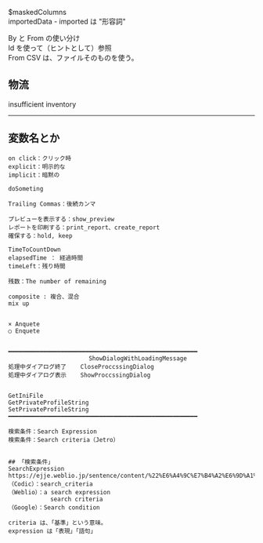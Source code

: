 
$maskedColumns  
importedData - imported は "形容詞"  

By と From の使い分け  
Id を使って（ヒントとして）参照  
From CSV は、ファイルそのものを使う。  


## 物流
insufficient inventory

____________________________________________________________________________________
## 変数名とか
```
on click：クリック時
explicit：明示的な
implicit：暗黙の

doSometing

Trailing Commas：後続カンマ

プレビューを表示する：show_preview
レポートを印刷する：print_report、create_report
確保する：hold, keep

TimeToCountDown
elapsedTime ： 経過時間
timeLeft：残り時間

残数：The number of remaining

composite : 複合、混合
mix up


× Anquete
○ Enquete


━━━━━━━━━━━━━━━━━━━━━━━━━━━━━━━━━━━━━━━━━━━━━━━━━━━━━━
                       ShowDialogWithLoadingMessage
処理中ダイアログ終了    CloseProccssingDialog
処理中ダイアログ表示    ShowProccssingDialog


GetIniFile
GetPrivateProfileString
SetPrivateProfileString
━━━━━━━━━━━━━━━━━━━━━━━━━━━━━━━━━━━━━━━━━━━━━━━━━━━━━━

検索条件：Search Expression
検索条件：Search criteria（Jetro）


## 「検索条件」
SearchExpression
https://ejje.weblio.jp/sentence/content/%22%E6%A4%9C%E7%B4%A2%E6%9D%A1%E4%BB%B6%22
（Codic）：search_criteria
（Weblio）：a search expression
            search criteria
（Google）：Search condition

criteria は、「基準」という意味。
expression は「表現」「語句」

```